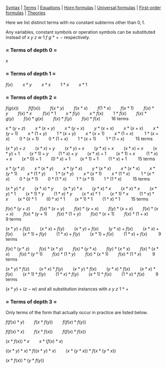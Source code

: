 [Syntax](syntaxs.md) | [Terms](terms.md) | [Equations](equations.md) | [Horn formulas](horn_formulas.md) | [Universal formulas](universal_formulas.md) | [First-order formulas](first-order_formulas.md) | [Theories](theories.md)

Here we list distinct terms with no constant subterms other than $0, 1$.

Any variables, constant symbols or operation symbols can be substituted instead of $x$ $y$ $z$ $w$ $1$ $f$ $g$ $*$ $+$ $-$ respectively.

### = Terms of depth 0 =

$x$

### = Terms of depth 1 =

$f(x) \qquad x*y \qquad x*x \qquad 1*x \qquad x*1$

### = Terms of depth 2 =

$f(g(x)) \qquad f(f(x)) \qquad f(x*y) \qquad f(x*x) \qquad f(1*x) \qquad f(x*1) \qquad f(x)*y \qquad f(x)*x \qquad$ 
$f(x)*1 \qquad x*f(y) \qquad x*f(x) \qquad 1*f(x) \qquad f(x)*g(y) \qquad f(x)*g(x) \qquad f(x)*f(y) \qquad f(x)*f(x) \qquad$ 16 terms

$x*(y+z) \qquad x*(x+y) \qquad x*(y+x) \qquad y*(x+x) \qquad x*(x+x) \qquad x*(y+1) \qquad x*(1+y) \qquad 1*(x+y) \qquad x*(x+1) \qquad x*(1+x) \qquad$ $1*(x+x) \qquad 0*(x+1) \qquad 0*(1+x) \qquad 1*(x+1) \qquad 1*(1+x) \qquad$ 15 terms

$(x*y)+z \qquad (x*x)+y \qquad (x*y)+x \qquad (y*x)+x \qquad (x*x)+x \qquad (x*y)+1 \qquad (x*1)+y \qquad (1*x)+y \qquad (x*x)+1 \qquad (x*1)+x \qquad$ $(1*x)+x \qquad (x*0)+1 \qquad (0*x)+1 \qquad (x*1)+1 \qquad (1*x)+1 \qquad$ 15 terms

$x*(y*z) \qquad x*(x*y) \qquad x*(y*x) \qquad y*(x*x) \qquad x*(x*x) \qquad x*(y*1) \qquad x*(1*y) \qquad 1*(x*y) \qquad x*(x*1) \qquad x*(1*x) \qquad$ $1*(x*x) \qquad 0*(x*1) \qquad 0*(1*x) \qquad 1*(x*1) \qquad 1*(1*x) \qquad$ 15 terms

$(x*y)*z \qquad (x*x)*y \qquad (x*y)*x \qquad (y*x)*x \qquad (x*x)*x \qquad (x*y)*1 \qquad (x*1)*y \qquad (1*x)*y \qquad (x*x)*1 \qquad (x*1)*x \qquad$ $(1*x)*x \qquad (x*0)*1 \qquad (0*x)*1 \qquad (x*1)*1 \qquad (1*x)*1 \qquad$ 15 terms

$f(x)*(y+z) \qquad f(x)*(x+y) \qquad f(x)*(y+x) \qquad f(y)*(x+x) \qquad f(x)*(x+x) \qquad f(x)*(y+1) \qquad f(x)*(1+y) \qquad f(x)*(x+1) \qquad f(x)*(1+x) \qquad$ 9 terms

$(x*y)+f(z) \qquad (x*x)+f(y) \qquad (x*y)+f(x) \qquad (y*x)+f(x) \qquad (x*x)+f(x) \qquad (x*1)+f(y) \qquad (1*x)+f(y) \qquad (x*1)+f(x) \qquad (1*x)+f(x) \qquad$ 9 terms

$f(x)*(y*z) \qquad f(x)*(x*y) \qquad f(x)*(y*x) \qquad f(y)*(x*x) \qquad f(x)*(x*x) \qquad f(x)*(y*1) \qquad f(x)*(1*y) \qquad f(x)*(x*1) \qquad f(x)*(1*x) \qquad$ 9 terms

$(x*y)*f(z) \qquad (x*x)*f(y) \qquad (x*y)*f(x) \qquad (y*x)*f(x) \qquad (x*x)*f(x) \qquad (x*1)*f(y) \qquad (1*x)*f(y) \qquad (x*1)*f(x) \qquad (1*x)*f(x) \qquad$ 9 terms

$(x*y)+(z-w)$ and all substitution instances with $x$ $y$ $z$ $1$ $*$ $+$

### = Terms of depth 3 =

Only terms of the form that actually occur in practice are listed below.

$f(f(x)*y) \qquad f(x*f(y)) \qquad f(f(x)*f(y))$

$f(f(x)*x) \qquad f(x*f(x)) \qquad f(f(x)*f(x))$

$(x*f(x))*x \qquad x*(f(x)*x)$

$((x*y)*x)*f((x*y)*x) \qquad (x*(y*x))*f(x*(y*x))$

$(x*f(x))*(y*f(y))$
